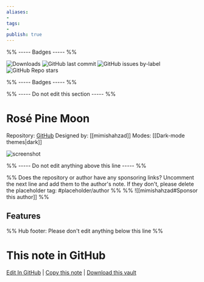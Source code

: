 ```yaml
---
aliases:
- 
tags: 
- 
publish: true
---
```


%% ----- Badges ----- %%

![Downloads](https://img.shields.io/badge/downloads-3459-573E7A?style=for-the-badge&logo=)
![GitHub last commit](https://img.shields.io/github/last-commit/mimishahzad/rose-pine-moon-obsidian?color=573E7A&label=last%20update&logo=github&style=for-the-badge)
![GitHub issues by-label](https://img.shields.io/github/issues/mimishahzad/rose-pine-moon-obsidian/help%20wanted?color=573E7A&logo=github&style=for-the-badge) 
![GitHub Repo stars](https://img.shields.io/github/stars/mimishahzad/rose-pine-moon-obsidian?color=573E7A&logo=github&style=for-the-badge)

%% ----- Badges ----- %%

%% ----- Do not edit this section ----- %%

# Rosé Pine Moon

Repository: [GitHub](https://github.com/mimishahzad/rose-pine-moon-obsidian)
Designed by: [[mimishahzad]]
Modes: [[Dark-mode themes|dark]]



![screenshot](https://github.com/mimishahzad/rose-pine-moon-obsidian/raw/main/assets/template.png)

%% ----- Do not edit anything above this line ----- %% 

%% Does the repository or author have any sponsoring links? Uncomment the next line and add them to the author's note. If they don't, please delete the placeholder tag: #placeholder/author %%
%% ![[mimishahzad#Sponsor this author]] %%


## Features



%% Hub footer: Please don't edit anything below this line %%

# This note in GitHub

<span class="git-footer">[Edit In GitHub](https://github.dev/obsidian-community/obsidian-hub/blob/main/02%20-%20Community%20Expansions/02.05%20All%20Community%20Expansions/Themes/Ros%C3%A9%20Pine%20Moon.md "git-hub-edit-note") | [Copy this note](https://raw.githubusercontent.com/obsidian-community/obsidian-hub/main/02%20-%20Community%20Expansions/02.05%20All%20Community%20Expansions/Themes/Ros%C3%A9%20Pine%20Moon.md "git-hub-copy-note") | [Download this vault](https://github.com/obsidian-community/obsidian-hub/archive/refs/heads/main.zip "git-hub-download-vault") </span>
